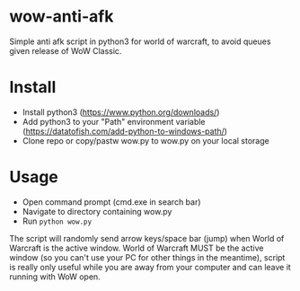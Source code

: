 # wow-anti-afk
Simple anti afk script in python3 for world of warcraft, to avoid queues given release of WoW Classic.

# Install
- Install python3 (https://www.python.org/downloads/)
- Add python3 to your "Path" environment variable (https://datatofish.com/add-python-to-windows-path/)
- Clone repo or copy/pastw wow.py to wow.py on your local storage

# Usage
- Open command prompt (cmd.exe in search bar)
- Navigate to directory containing wow.py
- Run `python wow.py`

The script will randomly send arrow keys/space bar (jump) when World of Warcraft is the active window. World of Warcraft MUST be the active window (so you can't use your PC for other things in the meantime), script is really only useful while you are away from your computer and can leave it running with WoW open.
